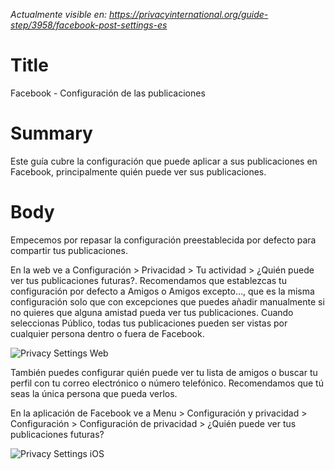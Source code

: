 *Actualmente visible en: https://privacyinternational.org/guide-step/3958/facebook-post-settings-es*

# Title

Facebook - Configuración de las publicaciones

# Summary

Este guía cubre la configuración que puede aplicar a sus publicaciones en Facebook, principalmente quién puede ver sus publicaciones.

# Body

Empecemos por repasar la configuración preestablecida por defecto para compartir tus publicaciones.

En la web ve a Configuración > Privacidad > Tu actividad > ¿Quién puede ver tus publicaciones futuras?. Recomendamos que establezcas tu configuración por defecto a Amigos o Amigos excepto…, que es la misma configuración solo que con excepciones que puedes añadir manualmente si no quieres que alguna amistad pueda ver tus publicaciones. Cuando seleccionas Público, todas tus publicaciones pueden ser vistas por cualquier persona dentro o fuera de Facebook.


![Privacy Settings Web](../images/Facebook/fb-post-1.png?raw=true)

También puedes configurar quién puede ver tu lista de amigos o buscar tu perfil con tu correo electrónico o número telefónico. Recomendamos que tú seas la única persona que pueda verlos.

En la aplicación de Facebook ve a Menu > Configuración y privacidad > Configuración > Configuración de privacidad > ¿Quién puede ver tus publicaciones futuras?


![Privacy Settings iOS](../images/Facebook/fb-post-2.PNG?raw=true)
